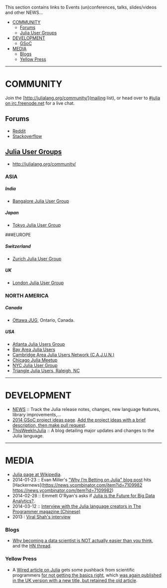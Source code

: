 This section contains links to Events (un)conferences, talks, slides/videos and other NEWS...

- [COMMUNITY](#community)
   - [Forums](#forums)
   - [Julia User Groups](#julia-user-groups)
- [DEVELOPMENT](#development)
   - [GSoC](#gsoc)
- [MEDIA](#media)
   - [Blogs](#blogs)
   - [Yellow Press](#yellow-press)

----

# COMMUNITY
Join the [http://julialang.org/community/](mailing list), or head over to [#julia on irc.freenode.net](http://webchat.freenode.net/?channels=julia) for a live chat.

## Forums
- [Reddit](http://www.reddit.com/r/Julia/)
- [Stackoverflow](http://stackoverflow.com/questions/tagged/julia-lang)

## [Julia User Groups](http://julia.meetup.com)
* http://julialang.org/community/

### ASIA

##### India
- [Bangalore Julia User Group](http://www.meetup.com/Bangalore-JULIA-User-Group/)

##### Japan
- [Tokyo Julia User Group](http://juliatokyo.connpass.com/event/6891/)

###EUROPE

##### Switzerland
- [Zurich Julia User Group](http://www.meetup.com/Zurich-Julia-User-Group/)

##### UK
- [London Julia User Group](http://www.meetup.com/London-Julia-User-Group/)

### NORTH AMERICA

##### Canada
- [Ottawa JUG](http://www.meetup.com/Ottawa-Julia-Meetup/), Ontario, Canada.

##### USA
- [Atlanta Julia Users Group](http://www.meetup.com/Atlanta-Julia-Users-Group/)
- [Bay Area Julia Users](http://www.meetup.com/Bay-Area-Julia-Users/)
- [Cambridge Area Julia Users Network (C.A.J.U.N.)](http://www.meetup.com/julia-cajun/)
- [Chicago Julia Meetup](http://www.meetup.com/JuliaChicago/)
- [NYC Julia User Group](http://www.meetup.com/NYC-Julia-User-Group/)
- [Triangle Julia Users, Raleigh, NC](http://www.meetup.com/Triangle-Julia-Users/)

----

# DEVELOPMENT
- [NEWS](https://github.com/JuliaLang/julia/blob/master/NEWS.md) :: Track the Julia release notes, changes, new language features, library improvements,...
- [2014 GSoC project ideas page](http://julialang.org/gsoc/2014/). [Add the project ideas with a brief description, then make pull request](https://github.com/JuliaLang/julialang.github.com/blob/master/gsoc/2014/index.md). 
- [ThisWeekInJulia](http://thisweekinjulia.github.io) :: A blog detailing major updates and changes to the Julia language.

----

# MEDIA
- [Julia page at Wikipedia](https://en.wikipedia.org/wiki/Julia_%28programming_language%29).
- 2014-01-23 :: Evan Miller's ["Why I’m Betting on Julia" blog post](http://www.evanmiller.org/why-im-betting-on-julia.html) hits [Hackernews](https://news.ycombinator.com/item?id=7109982 https://news.ycombinator.com/item?id=7109982)
- 2014-02-28 :: Emmett O'Ryan's asks if [Julia is the Future for Big Data Analytics?](http://news.dice.com/2014/02/28/julia-future-big-data-analytics/).
- 2014-03-12 :: [Interview with the Julia language creators in The Programmer magazine (Chinese)](http://www.csdn.net/article/2014-03-12/2818732)
- 2013 : [Viral Shah's interview](http://analyticsindiamag.com/interview-viral-shah-co-creator-of-julia/)

### Blogs
- [Why becoming a data scientist is NOT actually easier than you think](https://medium.com/cs-math/5b65b548069b), and the [HN thread](https://news.ycombinator.com/item?id=4658391).

### Yellow Press 
- A [Wired article on Julia](http://www.wired.com/wiredenterprise/2014/02/julia/) gets some pushback from scientific programmers [for not getting the basics right](http://scientopia.org/blogs/goodmath/2014/02/04/everyone-stop-implementing-programming-languages-right-now-its-been-solved/), which [was again published in the UK version with a new title, but retained the old article](http://www.wired.co.uk/news/archive/2014-02/04/julia).


